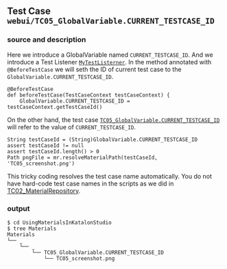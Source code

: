 ## Test Case `webui/TC05_GlobalVariable.CURRENT_TESTCASE_ID`

### source and description

Here we introduce a GlobalVariable named `CURRENT_TESTCASE_ID`. And we introduce a Test Listener
[`MyTestListerner`](Test%20Listeners/MyTestListener.groovy). In the method annotated with `@BeforeTestCase` we will seth the ID of current test case to the `GlobalVariable.CURRENT_TESTCASE_ID`.
```
@BeforeTestCase
def beforeTestCase(TestCaseContext testCaseContext) {
    GlobalVariable.CURRENT_TESTCASE_ID = testCaseContext.getTestCaseId()
```

On the other hand, the test case [`TC05_GlobalVariable.CURRENT_TESTCASE_ID`](../../Scripts/webui/TC05_GlobalVariable.CURRENT_TESTCASE_ID/Script1536640253323.groovy) will refer to the value of `CURRENT_TESTCASE_ID`.

```
String testCaseId = (String)GlobalVariable.CURRENT_TESTCASE_ID
assert testCaseId != null
assert testCaseId.length() > 0
Path pngFile = mr.resolveMaterialPath(testCaseId, 'TC05_screenshot.png')
```

This tricky coding resolves the test case name automatically. You do not have hard-code test case names in the scripts as we did in  [TC02_MaterialRepository](../../Scripts/webui/TC02_MaterialRepository/Script1536642272611.groovy).

### output

```
$ cd UsingMaterialsInKatalonStudio
$ tree Materials
Materials
└── _
    └── _
        └── TC05_GlobalVariable.CURRENT_TESTCASE_ID
            └── TC05_screenshot.png
```
